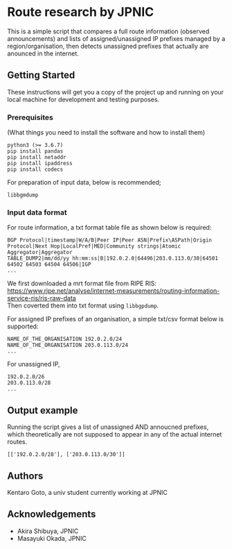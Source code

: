 # Route research by JPNIC
This is a simple script that compares a full route information (observed announcements) and lists of assigned/unassigned IP prefixes managed by a region/organisation, then detects unassigned prefixes that actually are anounced in the internet.

## Getting Started

These instructions will get you a copy of the project up and running on your local machine for development and testing purposes. 

### Prerequisites
(What things you need to install the software and how to install them)

```
python3 (>= 3.6.7)
pip install pandas
pip install netaddr
pip install ipaddress
pip install codecs
```

For preparation of input data, below is recommended;
```
libbgmdump
```

### Input data format
For route information, a txt format table file as shown below is required:
```
BGP Protocol|timestamp|W/A/B|Peer IP|Peer ASN|Prefix\ASPath|Origin Protocol|Next Hop|LocalPref|MED|Community strings|Atomic Aggregator|Aggregator
TABLE_DUMP2|mm/dd/yy hh:mm:ss|B|192.0.2.0|64496|203.0.113.0/30|64501 64502 64503 64504 64506|IGP
...
```
We first downloaded a mrt format file from RIPE RIS: https://www.ripe.net/analyse/internet-measurements/routing-information-service-ris/ris-raw-data  
Then coverted them into txt format using `libbgpdump`.

For assigned IP prefixes of an organisation, a simple txt/csv format below is supported:
```
NAME_OF_THE_ORGANISATION 192.0.2.0/24
NAME_OF_THE_ORGANISATION 203.0.113.0/24
...
```
For unassigned IP, 
```
192.0.2.0/26
203.0.113.0/28
...
```

## Output example

Running the script gives a list of unassigned AND annoucned prefixes, which theoretically are not supposed to appear in any of the actual internet routes.

```
[['192.0.2.0/28'], ['203.0.113.0/30']]
```

## Authors

Kentaro Goto, a univ student currently working at JPNIC

## Acknowledgements

* Akira Shibuya, JPNIC
* Masayuki Okada, JPNIC

